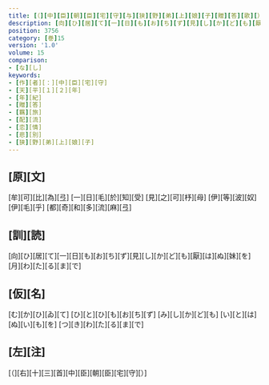 ```yaml
---
title: [（][中][臣][朝][臣][宅][守][与][狭][野][弟][上][娘][子][贈][答][歌][）]
description: [向][ひ][居][て][一][日][も][お][ち][ず][見][し][か][ど][も][厭][は][ぬ][妹][を][月][わ][た][る][ま][で]
position: 3756
category: [巻]15
version: '1.0'
volume: 15
comparison:
- [な][し]
keywords:
- [作][者][：][中][臣][宅][守]
- [天][平][１][２][年]
- [年][紀]
- [贈][答]
- [羈][旅]
- [配][流]
- [恋][情]
- [悲][別]
- [狭][野][弟][上][娘][子]
---
```


## [原][文]

[牟][可][比][為][弖] [一][日][毛][於][知][受] [見][之][可][杼][母] [伊][等][波][奴][伊][毛][乎] [都][奇][和][多][流][麻][弖]

## [訓][読]

[向][ひ][居][て][一][日][も][お][ち][ず][見][し][か][ど][も][厭][は][ぬ][妹][を][月][わ][た][る][ま][で]

## [仮][名]

[む][か][ひ][ゐ][て] [ひ][と][ひ][も][お][ち][ず] [み][し][か][ど][も] [い][と][は][ぬ][い][も][を] [つ][き][わ][た][る][ま][で]

## [左][注]

[（][右][十][三][首][中][臣][朝][臣][宅][守][）]
